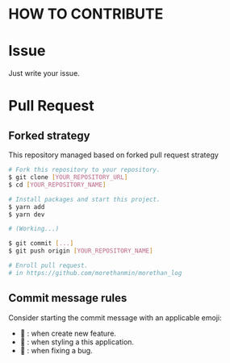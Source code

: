 # HOW TO CONTRIBUTE

# Issue

<!-- follow `ISSUE_TEMPLATE`. -->

Just write your issue.

# Pull Request

## Forked strategy

This repository managed based on forked pull request strategy

```sh
# Fork this repository to your repository.
$ git clone [YOUR_REPOSITORY_URL]
$ cd [YOUR_REPOSITORY_NAME]

# Install packages and start this project.
$ yarn add
$ yarn dev 

# (Working...)

$ git commit [...]
$ git push origin [YOUR_REPOSITORY_NAME]

# Enroll pull request.
# in https://github.com/morethanmin/morethan_log
```

## Commit message rules

Consider starting the commit message with an applicable emoji:

- 🔧 : when create new feature.
- 🎨 : when styling a this application.
- 🐛 : when fixing a bug.